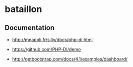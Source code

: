 # bataillon

## Documentation

* http://mnapoli.fr/silly/docs/php-di.html
* https://github.com/PHP-DI/demo


* http://getbootstrap.com/docs/4.1/examples/dashboard/
